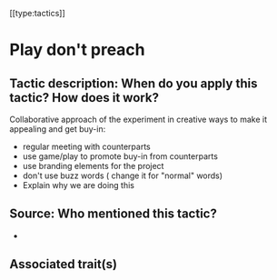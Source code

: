 [[type:tactics]]

# Play don't preach

## Tactic description: When do you apply this tactic? How does it work?

Collaborative approach of the experiment in creative ways to make it appealing and get buy-in:  
- regular meeting with counterparts  
- use game/play to promote buy-in from counterparts  
- use branding elements for the project  
- don't use buzz words ( change it for "normal" words)  
- Explain why we are doing this

## Source: Who mentioned this tactic?

-

## Associated trait(s)
  


## 
  


##